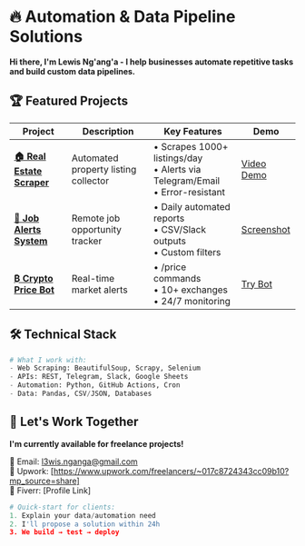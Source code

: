 # 🔥 Automation & Data Pipeline Solutions

**Hi there, I'm Lewis Ng'ang'a - I help businesses automate repetitive tasks and build custom data pipelines.**  

## 🏆 Featured Projects

| Project | Description | Key Features | Demo |
|---------|-------------|--------------|------|
| **[🏠 Real Estate Scraper](real-estate-scraper/)** | Automated property listing collector | • Scrapes 1000+ listings/day<br>• Alerts via Telegram/Email<br>• Error-resistant | [Video Demo](loom-link) |
| **[💼 Job Alerts System](job-alerts/)** | Remote job opportunity tracker | • Daily automated reports<br>• CSV/Slack outputs<br>• Custom filters | [Screenshot](screenshot-link) |
| **[₿ Crypto Price Bot](crypto-bot/)** | Real-time market alerts | • /price commands<br>• 10+ exchanges<br>• 24/7 monitoring | [Try Bot](telegram-link) |

## 🛠️ Technical Stack
```python
# What I work with:
- Web Scraping: BeautifulSoup, Scrapy, Selenium
- APIs: REST, Telegram, Slack, Google Sheets
- Automation: Python, GitHub Actions, Cron
- Data: Pandas, CSV/JSON, Databases
```

## 💌 Let's Work Together
**I'm currently available for freelance projects!**  

📩 Email: [l3wis.nganga@gmail.com](mailto:l3wis.nganga@gmail.com)  
💼 Upwork: [https://www.upwork.com/freelancers/~017c8724343cc09b10?mp_source=share]  
🔗 Fiverr: [Profile Link]  

```python
# Quick-start for clients:
1. Explain your data/automation need
2. I'll propose a solution within 24h
3. We build → test → deploy
```
